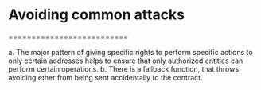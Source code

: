 # Avoiding common attacks
==========================

a. The major pattern of giving specific rights to perform specific actions to only certain addresses helps to ensure that only authorized entities can perform certain operations.
b. There is a fallback function, that throws avoiding ether from being sent accidentally to the contract. 




